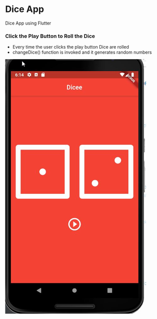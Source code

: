 # Dice App
Dice App using Flutter

### Click the Play Button to Roll the Dice
  - Every time the user clicks the play button Dice are rolled
  - changeDice() function is invoked and it generates random numbers

![Dice App](Dice.jpg)
